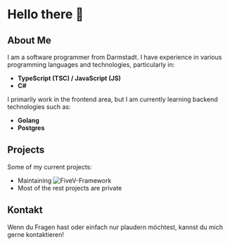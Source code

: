 # Hello there 👋

## About Me

I am a software programmer from Darmstadt. I have experience in various programming languages and technologies, particularly in:

- **TypeScript (TSC) / JavaScript (JS)**
- **C#**

I primarily work in the frontend area, but I am currently learning backend technologies such as:

- **Golang**
- **Postgres**

## Projects

Some of my current projects:

- Maintaining ![FiveV-Framework](https://github.com/FiveV-Framework?view_as=public)
- Most of the rest projects are private

## Kontakt

Wenn du Fragen hast oder einfach nur plaudern möchtest, kannst du mich gerne kontaktieren!
